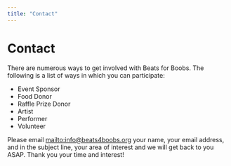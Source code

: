```yaml
---
title: "Contact"
---
```

# Contact

There are numerous ways to get involved with Beats for Boobs.  The following is a list of ways in which you can participate:

* Event Sponsor
* Food Donor
* Raffle Prize Donor
* Artist
* Performer
* Volunteer

Please email [mailto:info@beats4boobs.org](info@beats4boobs.org) your name, your email address, and in the subject line, your area of interest and we will get back to you ASAP.  Thank you  your time and interest!
